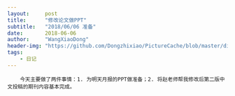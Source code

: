 ```yaml
---
layout:     post
title:      "修改论文做PPT"
subtitle:   "2018/06/06 准备"
date:       2018-06-06
author:     "WangXiaoDong"
header-img: "https://github.com/Dongzhixiao/PictureCache/blob/master/diaryPic/20180606.jpg?raw=true"
tags:
    - 日记
---
```



```
    今天主要做了两件事情：1. 为明天月报的PPT做准备；2. 将赵老师帮我修改后第二版中文投稿的期刊内容基本完成。
```

